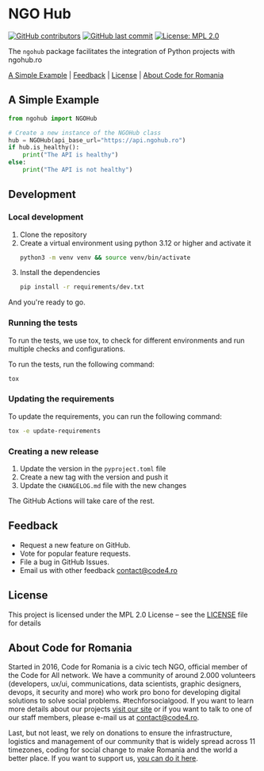 # NGO Hub

[![GitHub contributors][ico-contributors]][link-contributors]
[![GitHub last commit][ico-last-commit]][link-last-commit]
[![License: MPL 2.0][ico-license]][link-license]

The `ngohub` package facilitates the integration of Python projects with ngohub.ro


[A Simple Example](#a-simple-example) | [Feedback](#feedback) | [License](#license) | [About Code for Romania](#about-code-for-romania)

## A Simple Example

```python
from ngohub import NGOHub

# Create a new instance of the NGOHub class
hub = NGOHub(api_base_url="https://api.ngohub.ro")
if hub.is_healthy():
    print("The API is healthy")
else:
    print("The API is not healthy")
```

## Development

### Local development

1. Clone the repository
2. Create a virtual environment using python 3.12 or higher and activate it
    ```bash
    python3 -m venv venv && source venv/bin/activate
    ```
3. Install the dependencies
    ```bash
    pip install -r requirements/dev.txt
    ```

And you're ready to go.

### Running the tests

To run the tests, we use tox, to check for different environments and run multiple checks and configurations.

To run the tests, run the following command:

```bash
tox
```

### Updating the requirements

To update the requirements, you can run the following command:

```bash
tox -e update-requirements
```

### Creating a new release

1. Update the version in the `pyproject.toml` file
2. Create a new tag with the version and push it
3. Update the `CHANGELOG.md` file with the new changes

The GitHub Actions will take care of the rest.


## Feedback

* Request a new feature on GitHub.
* Vote for popular feature requests.
* File a bug in GitHub Issues.
* Email us with other feedback contact@code4.ro

## License

This project is licensed under the MPL 2.0 License – see the [LICENSE](LICENSE) file for details

## About Code for Romania

Started in 2016, Code for Romania is a civic tech NGO, official member of the Code for All network. We have a community of around 2.000 volunteers (developers, ux/ui, communications, data scientists, graphic designers, devops, it security and more) who work pro bono for developing digital solutions to solve social problems. #techforsocialgood. If you want to learn more details about our projects [visit our site][link-code4] or if you want to talk to one of our staff members, please e-mail us at contact@code4.ro.

Last, but not least, we rely on donations to ensure the infrastructure, logistics and management of our community that is widely spread across 11 timezones, coding for social change to make Romania and the world a better place. If you want to support us, [you can do it here][link-donate].


[ico-contributors]: https://img.shields.io/github/contributors/code4romania/pyngohub.svg?style=for-the-badge
[ico-last-commit]: https://img.shields.io/github/last-commit/code4romania/pyngohub.svg?style=for-the-badge
[ico-license]: https://img.shields.io/badge/license-MPL%202.0-brightgreen.svg?style=for-the-badge

[link-contributors]: https://github.com/code4romania/pyngohub/graphs/contributors
[link-last-commit]: https://github.com/code4romania/pyngohub/commits/main
[link-license]: https://opensource.org/licenses/MPL-2.0

[link-code4]: https://www.code4.ro/en/
[link-donate]: https://code4.ro/en/donate/
